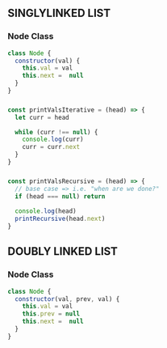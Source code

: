 ## SINGLYLINKED LIST

### Node Class
```javascript
class Node {
  constructor(val) {
    this.val = val
    this.next =  null
  }
}
```

### 
```javascript
const printValsIterative = (head) => {
  let curr = head

  while (curr !== null) {
    console.log(curr)
    curr = curr.next
  }
}
```

### 
```javascript
const printValsRecursive = (head) => {
  // base case => i.e. "when are we done?"
  if (head === null) return
  
  console.log(head)
  printRecursive(head.next)
}
```

## DOUBLY LINKED LIST

### Node Class
```javascript
class Node {
  constructor(val, prev, val) {
    this.val = val
    this.prev = null
    this.next =  null
  }
}
```

### 
```javascript
```

### 
```javascript
```